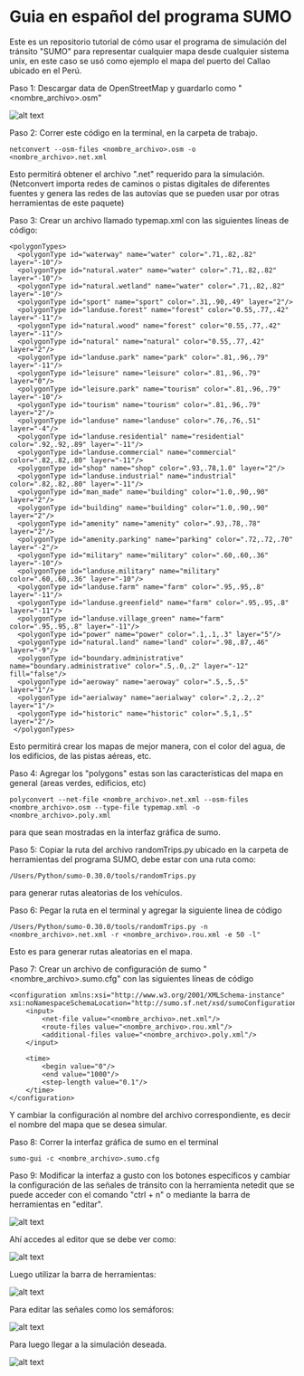 # Guia en español del programa SUMO
Este es un repositorio tutorial de cómo usar el programa de simulación del tránsito "SUMO" para representar cualquier mapa desde cualquier sistema unix, en este caso se usó como ejemplo el mapa del puerto del Callao ubicado en el Perú.

Paso 1: Descargar data de OpenStreetMap y guardarlo como "<nombre_archivo>.osm"

![alt text](Images/mapacallao.png "Mapa del puerto del Callao")

Paso 2: Correr este código en la terminal, en la carpeta de trabajo.

```
netconvert --osm-files <nombre_archivo>.osm -o <nombre_archivo>.net.xml
```

Esto permitirá obtener el archivo ".net" requerido para la simulación. (Netconvert importa redes de caminos o pistas digitales de diferentes fuentes y genera las redes de las autovías que se pueden usar por otras herramientas de este paquete)

Paso 3: Crear un archivo llamado typemap.xml con las siguientes líneas de código:

```
<polygonTypes>
  <polygonType id="waterway" name="water" color=".71,.82,.82" layer="-10"/>
  <polygonType id="natural.water" name="water" color=".71,.82,.82" layer="-10"/>
  <polygonType id="natural.wetland" name="water" color=".71,.82,.82" layer="-10"/>
  <polygonType id="sport" name="sport" color=".31,.90,.49" layer="2"/>
  <polygonType id="landuse.forest" name="forest" color="0.55,.77,.42" layer="-11"/>
  <polygonType id="natural.wood" name="forest" color="0.55,.77,.42" layer="-11"/>
  <polygonType id="natural" name="natural" color="0.55,.77,.42" layer="2"/>
  <polygonType id="landuse.park" name="park" color=".81,.96,.79" layer="-11"/>
  <polygonType id="leisure" name="leisure" color=".81,.96,.79" layer="0"/>
  <polygonType id="leisure.park" name="tourism" color=".81,.96,.79" layer="-10"/>
  <polygonType id="tourism" name="tourism" color=".81,.96,.79" layer="2"/>
  <polygonType id="landuse" name="landuse" color=".76,.76,.51" layer="-4"/>
  <polygonType id="landuse.residential" name="residential" color=".92,.92,.89" layer="-11"/>
  <polygonType id="landuse.commercial" name="commercial" color=".82,.82,.80" layer="-11"/>
  <polygonType id="shop" name="shop" color=".93,.78,1.0" layer="2"/>
  <polygonType id="landuse.industrial" name="industrial" color=".82,.82,.80" layer="-11"/>
  <polygonType id="man_made" name="building" color="1.0,.90,.90" layer="2"/>
  <polygonType id="building" name="building" color="1.0,.90,.90" layer="2"/>
  <polygonType id="amenity" name="amenity" color=".93,.78,.78" layer="2"/>
  <polygonType id="amenity.parking" name="parking" color=".72,.72,.70" layer="-2"/>
  <polygonType id="military" name="military" color=".60,.60,.36" layer="-10"/>
  <polygonType id="landuse.military" name="military" color=".60,.60,.36" layer="-10"/>
  <polygonType id="landuse.farm" name="farm" color=".95,.95,.8" layer="-11"/>
  <polygonType id="landuse.greenfield" name="farm" color=".95,.95,.8" layer="-11"/>
  <polygonType id="landuse.village_green" name="farm" color=".95,.95,.8" layer="-11"/>
  <polygonType id="power" name="power" color=".1,.1,.3" layer="5"/>
  <polygonType id="natural.land" name="land" color=".98,.87,.46" layer="-9"/>
  <polygonType id="boundary.administrative" name="boundary.administrative" color=".5,.0,.2" layer="-12" fill="false"/>
  <polygonType id="aeroway" name="aeroway" color=".5,.5,.5" layer="1"/>
  <polygonType id="aerialway" name="aerialway" color=".2,.2,.2" layer="1"/>
  <polygonType id="historic" name="historic" color=".5,1,.5" layer="2"/>
 </polygonTypes>
```

Esto permitirá crear los mapas de mejor manera, con el color del agua, de los edificios, de las pistas aéreas, etc.


Paso 4: Agregar los "polygons" estas son las características del mapa en general (areas verdes, edificios, etc)

```
polyconvert --net-file <nombre_archivo>.net.xml --osm-files <nombre_archivo>.osm --type-file typemap.xml -o <nombre_archivo>.poly.xml
```

para que sean mostradas en la interfaz gráfica de sumo.

Paso 5: Copiar la ruta del archivo randomTrips.py ubicado en la carpeta de herramientas del programa SUMO, debe estar con una ruta como:

```
/Users/Python/sumo-0.30.0/tools/randomTrips.py
```

para generar rutas aleatorias de los vehículos.

Paso 6: Pegar la ruta en el terminal y agregar la siguiente linea de código

```
/Users/Python/sumo-0.30.0/tools/randomTrips.py -n <nombre_archivo>.net.xml -r <nombre_archivo>.rou.xml -e 50 -l"
```

Esto es para generar rutas aleatorias en el mapa.

Paso 7: Crear un archivo de configuración de sumo "<nombre_archivo>.sumo.cfg" con las siguientes líneas de código


```
<configuration xmlns:xsi="http://www.w3.org/2001/XMLSchema-instance"  xsi:noNamespaceSchemaLocation="http://sumo.sf.net/xsd/sumoConfiguration.xsd">
    <input>
        <net-file value="<nombre_archivo>.net.xml"/>
        <route-files value="<nombre_archivo>.rou.xml"/>
        <additional-files value="<nombre_archivo>.poly.xml"/>
    </input>

    <time>
        <begin value="0"/>
        <end value="1000"/>
        <step-length value="0.1"/>
    </time>
</configuration>
```

Y cambiar la configuración al nombre del archivo correspondiente, es decir el nombre del mapa que se desea simular.

Paso 8: Correr la interfaz gráfica de sumo en el terminal 

```
sumo-gui -c <nombre_archivo>.sumo.cfg
```

Paso 9: Modificar la interfaz a gusto con los botones específicos y cambiar la configuración de las señales de tránsito con la herramienta netedit que se puede acceder con el comando "ctrl + n" o mediante la barra de herramientas en "editar".

![alt text](Images/netedit.png "Editor de mapa")

Ahí accedes al editor que se debe ver como:

![alt text](Images/semaforos.png "Editor de señales de tránsito")

Luego utilizar la barra de herramientas:

![alt text](Images/barra_herramientas.png "Barra de herramientas")

Para editar las señales como los semáforos:

![alt text](Images/editar_semaforo.png "Edición de señales")

Para luego llegar a la simulación deseada.

![alt text](Images/sumo_callao_output.gif "Simulación final")
